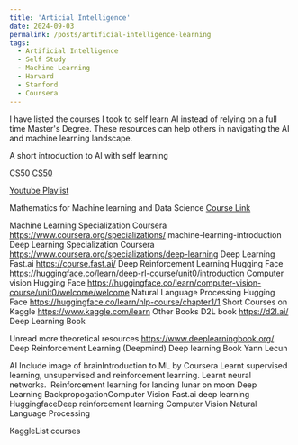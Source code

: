 ```yaml
---
title: 'Articial Intelligence'
date: 2024-09-03
permalink: /posts/artificial-intelligence-learning
tags:
  - Artificial Intelligence
  - Self Study
  - Machine Learning
  - Harvard
  - Stanford
  - Coursera
---
```


I have listed the courses I took to self learn AI instead of relying on a full time Master's Degree. These resources can help others in navigating the AI and machine learning landscape.


A short introduction to AI with self learning


CS50
<a href="https://cs50.harvard.edu/ai/2024/" target="_blank">CS50</a>

<a href ="https://www.youtube.com/watch?v=gR8QvFmNuLE&list=PLhQjrBD2T381PopUTYtMSstgk-hsTGkVm" target="blank">Youtube Playlist</a>



Mathematics for Machine learning and Data Science
[Course Link](https://www.coursera.org/specializations/mathematics-for-machine-learning-and-data-science)



Machine Learning Specialization Coursera
https://www.coursera.org/specializations/
machine-learning-introduction
Deep Learning Specialization Coursera
https://www.coursera.org/specializations/deep-learning
Deep Learning Fast.ai
https://course.fast.ai/
Deep Reinforcement Learning Hugging Face
https://huggingface.co/learn/deep-rl-course/unit0/introduction
Computer vision Hugging Face
https://huggingface.co/learn/computer-vision-course/unit0/welcome/welcome
Natural Language Processing Hugging Face
https://huggingface.co/learn/nlp-course/chapter1/1
Short Courses on Kaggle
https://www.kaggle.com/learn
Other Books
D2L book https://d2l.ai/
Deep Learning Book

Unread more theoretical resources
https://www.deeplearningbook.org/
Deep Reinforcement Learning (Deepmind)
Deep learning Book Yann Lecun


AI Include image of brainIntroduction to ML by Coursera
Learnt supervised learning, unsupervised and reinforcement learning.
Learnt neural networks.  Reinforcement learning for landing lunar on moon
Deep Learning BackpropogationComputer Vision
Fast.ai deep learning 
HuggingfaceDeep reinforcement learning Computer Vision Natural Language Processing 

KaggleList courses

